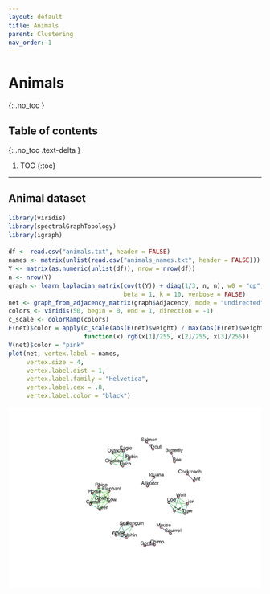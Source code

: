 ```yaml
---
layout: default
title: Animals
parent: Clustering
nav_order: 1
---
```


# Animals
{: .no_toc }

## Table of contents
{: .no_toc .text-delta }

1. TOC
{:toc}

---

## Animal dataset

``` r
library(viridis)
library(spectralGraphTopology)
library(igraph)

df <- read.csv("animals.txt", header = FALSE)
names <- matrix(unlist(read.csv("animals_names.txt", header = FALSE)))
Y <- matrix(as.numeric(unlist(df)), nrow = nrow(df))
n <- nrow(Y)
graph <- learn_laplacian_matrix(cov(t(Y)) + diag(1/3, n, n), w0 = "qp",
                                beta = 1, k = 10, verbose = FALSE)
net <- graph_from_adjacency_matrix(graph$Adjacency, mode = "undirected", weighted = TRUE)
colors <- viridis(50, begin = 0, end = 1, direction = -1)
c_scale <- colorRamp(colors)
E(net)$color = apply(c_scale(abs(E(net)$weight) / max(abs(E(net)$weight))), 1,
                     function(x) rgb(x[1]/255, x[2]/255, x[3]/255))
V(net)$color = "pink"
plot(net, vertex.label = names,
     vertex.size = 4,
     vertex.label.dist = 1,
     vertex.label.family = "Helvetica",
     vertex.label.cex = .8,
     vertex.label.color = "black")
```

![](animals_files/figure-markdown_github/unnamed-chunk-1-1.png)
